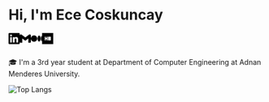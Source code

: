 # Hi, I'm Ece Coskuncay 


[<img align="left" alt="ececoskuncay | LinkedIn" width="22px" src="./linkedin.svg" />][linkedin]
[<img align="left" alt="ececoskuncay | Gmail" width="22px" src="./gmail.svg" />][gmail]
[<img align="left" alt="ecosy | Medium" width="22px" src="./medium.svg" />][medium]
[<img align="left" alt="ececosy | Hackerrank" width="22px" src="./hackerrank.svg" />][hackerrank]
<br>
<br>

🎓  I'm a 3rd year student at Department of Computer Engineering at Adnan Menderes University. 

![Top Langs](https://github-readme-stats.vercel.app/api/top-langs/?username=ececsk&theme=great-gatsby&layout=compact)

[linkedin]: https://www.linkedin.com/in/ececoskuncay/
[gmail]: mailto:ececoskuncay@gmail.com
[hackerrank]: https://www.hackerrank.com/ececosy
[medium]: https://medium.com/@ececoskuncay



